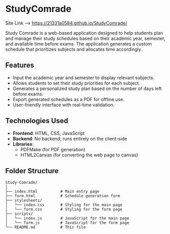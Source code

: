 ﻿# StudyComrade
Site Link --> https://21331a0584.github.io/StudyComrade/


Study Comrade is a web-based application designed to help students plan and manage their study schedules based on their academic year, semester, and available time before exams. The application generates a custom schedule that prioritizes subjects and allocates time accordingly.

## Features
- Input the academic year and semester to display relevant subjects.
- Allows students to set their study priorities for each subject.
- Generates a personalized study plan based on the number of days left before exams.
- Export generated schedules as a PDF for offline use.
- User-friendly interface with real-time validation.

## Technologies Used
- **Frontend**: HTML, CSS, JavaScript
- **Backend**: No backend; runs entirely on the client-side
- **Libraries**: 
  - PDFMake (for PDF generation)
  - HTML2Canvas (for converting the web page to canvas)

## Folder Structure
```plaintext
Study-Comrade/
│
├── index.html          # Main entry page
├── form.html           # Schedule generation form
├── stylesheets/
│   └── index.css       # Styling for the main page
│   └── form.css        # Styling for the form page
├── scripts/
│   └── index.js        # JavaScript for the main page
│   └── form.js         # JavaScript for the form page
└── README.md           # This file

